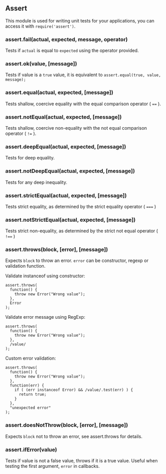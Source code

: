 ## Assert

This module is used for writing unit tests for your applications, you can
access it with `require('assert')`.

### assert.fail(actual, expected, message, operator)

Tests if `actual` is equal to `expected` using the operator provided.

### assert.ok(value, [message])

Tests if value is a `true` value, it is equivalent to `assert.equal(true, value, message);`

### assert.equal(actual, expected, [message])

Tests shallow, coercive equality with the equal comparison operator ( `==` ).

### assert.notEqual(actual, expected, [message])

Tests shallow, coercive non-equality with the not equal comparison operator ( `!=` ).

### assert.deepEqual(actual, expected, [message])

Tests for deep equality.

### assert.notDeepEqual(actual, expected, [message])

Tests for any deep inequality.

### assert.strictEqual(actual, expected, [message])

Tests strict equality, as determined by the strict equality operator ( `===` )

### assert.notStrictEqual(actual, expected, [message])

Tests strict non-equality, as determined by the strict not equal operator ( `!==` )

### assert.throws(block, [error], [message])

Expects `block` to throw an error. `error` can be constructor, regexp or 
validation function.

Validate instanceof using constructor:

    assert.throws(
      function() {
        throw new Error("Wrong value");
      },
      Error
    );

Validate error message using RegExp:

    assert.throws(
      function() {
        throw new Error("Wrong value");
      },
      /value/
    );

Custom error validation:

    assert.throws(
      function() {
        throw new Error("Wrong value");
      },
      function(err) {
        if ( (err instanceof Error) && /value/.test(err) ) {
          return true;
        }
      },
      "unexpected error"
    );

### assert.doesNotThrow(block, [error], [message])

Expects `block` not to throw an error, see assert.throws for details.

### assert.ifError(value)

Tests if value is not a false value, throws if it is a true value. Useful when
testing the first argument, `error` in callbacks.

